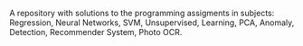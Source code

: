 
A repository with solutions to the programming assigments in subjects: 
Regression, Neural Networks, SVM, Unsupervised, Learning, PCA, Anomaly, Detection, Recommender System, Photo OCR.
